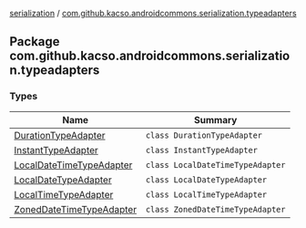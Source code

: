 [serialization](../index.md) / [com.github.kacso.androidcommons.serialization.typeadapters](.)

## Package com.github.kacso.androidcommons.serialization.typeadapters

### Types

| Name | Summary |
|---|---|
| [DurationTypeAdapter](-duration-type-adapter/index.md) | `class DurationTypeAdapter` |
| [InstantTypeAdapter](-instant-type-adapter/index.md) | `class InstantTypeAdapter` |
| [LocalDateTimeTypeAdapter](-local-date-time-type-adapter/index.md) | `class LocalDateTimeTypeAdapter` |
| [LocalDateTypeAdapter](-local-date-type-adapter/index.md) | `class LocalDateTypeAdapter` |
| [LocalTimeTypeAdapter](-local-time-type-adapter/index.md) | `class LocalTimeTypeAdapter` |
| [ZonedDateTimeTypeAdapter](-zoned-date-time-type-adapter/index.md) | `class ZonedDateTimeTypeAdapter` |
